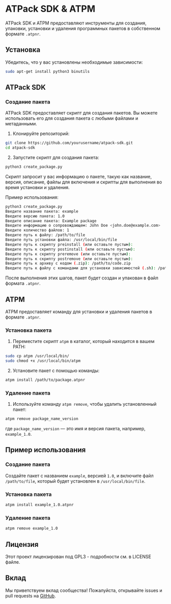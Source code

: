 # ATPack SDK & ATPM

ATPack SDK и ATPM предоставляют инструменты для создания, упаковки, установки и удаления программных пакетов в собственном формате `.atpnr`.

## Установка

Убедитесь, что у вас установлены необходимые зависимости:

```sh
sudo apt-get install python3 binutils
```

## ATPack SDK

### Создание пакета

ATPack SDK предоставляет скрипт для создания пакетов. Вы можете использовать его для создания пакета с любыми файлами и метаданными.

1. Клонируйте репозиторий:

```sh
git clone https://github.com/yourusername/atpack-sdk.git
cd atpack-sdk
```

2. Запустите скрипт для создания пакета:

```sh
python3 create_package.py
```

Скрипт запросит у вас информацию о пакете, такую как название, версия, описание, файлы для включения и скрипты для выполнения во время установки и удаления.

Пример использования:

```sh
python3 create_package.py
Введите название пакета: example
Введите версию пакета: 1.0
Введите описание пакета: Example package
Введите информацию о сопровождающем: John Doe <john.doe@example.com>
Введите количество файлов: 1
Введите путь к файлу: /path/to/file
Введите путь установки файла: /usr/local/bin/file
Введите путь к скрипту preinstall (или оставьте пустым):
Введите путь к скрипту postinstall (или оставьте пустым):
Введите путь к скрипту preremove (или оставьте пустым):
Введите путь к скрипту postremove (или оставьте пустым):
Введите путь к архиву с кодом (.zip): /path/to/code.zip
Введите путь к файлу с командами для установки зависимостей (.sh): /path/to/dependencies.sh
```

После выполнения этих шагов, пакет будет создан и упакован в файл формата `.atpnr`.

## ATPM

ATPM предоставляет команду для установки и удаления пакетов в формате `.atpnr`.

### Установка пакета

1. Переместите скрипт `atpm` в каталог, который находится в вашем PATH:

```sh
sudo cp atpm /usr/local/bin/
sudo chmod +x /usr/local/bin/atpm
```

2. Установите пакет с помощью команды:

```sh
atpm install /path/to/package.atpnr
```

### Удаление пакета

1. Используйте команду `atpm remove`, чтобы удалить установленный пакет:

```sh
atpm remove package_name_version
```

где `package_name_version` — это имя и версия пакета, например, `example_1.0`.

## Пример использования

### Создание пакета

Создайте пакет с названием `example`, версией `1.0`, и включите файл `/path/to/file`, который будет установлен в `/usr/local/bin/file`.

### Установка пакета

```sh
atpm install example_1.0.atpnr
```

### Удаление пакета

```sh
atpm remove example_1.0
```

## Лицензия

Этот проект лицензирован под GPL3 - подробности см. в LICENSE файле.

## Вклад

Мы приветствуем вклад сообщества! Пожалуйста, открывайте issues и pull requests на [GitHub](https://github.com/AnmiTaliDev/atpack).


